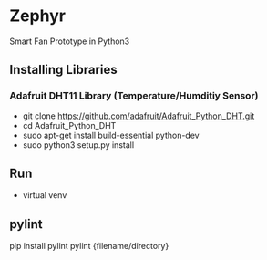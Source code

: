 # Zephyr
Smart Fan Prototype in Python3

## Installing Libraries
### Adafruit DHT11 Library (Temperature/Humditiy Sensor)
- git clone https://github.com/adafruit/Adafruit_Python_DHT.git
- cd Adafruit_Python_DHT
- sudo apt-get install build-essential python-dev
- sudo python3 setup.py install

## Run
- virtual venv

## pylint
pip install pylint
pylint {filename/directory}

